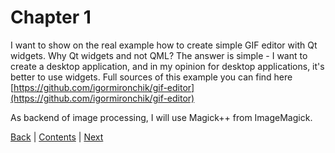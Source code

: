 # Chapter 1

I want to show on the real example how to create simple GIF editor with Qt widgets.
Why Qt widgets and not QML? The answer is simple - I want to create a desktop application, and in my opinion for desktop
applications, it's better to use widgets. Full sources of this example you can find here
[https://github.com/igormironchik/gif-editor](https://github.com/igormironchik/gif-editor)

As backend of image processing, I will use Magick++ from ImageMagick.

[Back](../preface.md) | [Contents](../README.md) | [Next](02.md)
